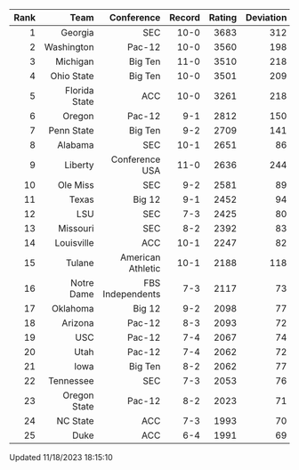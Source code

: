 | Rank  | Team                 | Conference           | Record   | Rating | Deviation |
| ---:  | ---:                 | ---:                 | ---:     | ---:   | ---:      |
| 1     | Georgia              | SEC                  | 10-0     | 3683   | 312       |
| 2     | Washington           | Pac-12               | 10-0     | 3560   | 198       |
| 3     | Michigan             | Big Ten              | 11-0     | 3510   | 218       |
| 4     | Ohio State           | Big Ten              | 10-0     | 3501   | 209       |
| 5     | Florida State        | ACC                  | 10-0     | 3261   | 218       |
| 6     | Oregon               | Pac-12               | 9-1      | 2812   | 150       |
| 7     | Penn State           | Big Ten              | 9-2      | 2709   | 141       |
| 8     | Alabama              | SEC                  | 10-1     | 2651   | 86        |
| 9     | Liberty              | Conference USA       | 11-0     | 2636   | 244       |
| 10    | Ole Miss             | SEC                  | 9-2      | 2581   | 89        |
| 11    | Texas                | Big 12               | 9-1      | 2452   | 94        |
| 12    | LSU                  | SEC                  | 7-3      | 2425   | 80        |
| 13    | Missouri             | SEC                  | 8-2      | 2392   | 83        |
| 14    | Louisville           | ACC                  | 10-1     | 2247   | 82        |
| 15    | Tulane               | American Athletic    | 10-1     | 2188   | 118       |
| 16    | Notre Dame           | FBS Independents     | 7-3      | 2117   | 73        |
| 17    | Oklahoma             | Big 12               | 9-2      | 2098   | 77        |
| 18    | Arizona              | Pac-12               | 8-3      | 2093   | 72        |
| 19    | USC                  | Pac-12               | 7-4      | 2067   | 74        |
| 20    | Utah                 | Pac-12               | 7-4      | 2062   | 72        |
| 21    | Iowa                 | Big Ten              | 8-2      | 2062   | 77        |
| 22    | Tennessee            | SEC                  | 7-3      | 2053   | 76        |
| 23    | Oregon State         | Pac-12               | 8-2      | 2023   | 71        |
| 24    | NC State             | ACC                  | 7-3      | 1993   | 70        |
| 25    | Duke                 | ACC                  | 6-4      | 1991   | 69        |

Updated 11/18/2023 18:15:10
